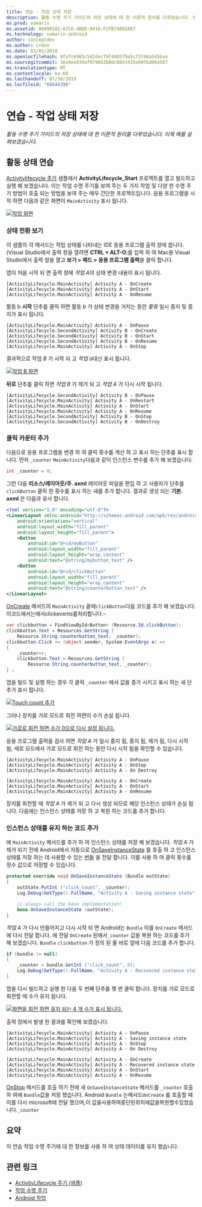 ```yaml
---
title: 연습 - 작업 상태 저장
description: 활동 수명 주기 가이드의 저장 상태에 대 한 이론적 원리를 다루었습니다. 이제 예를 살펴보겠습니다.
ms.prod: xamarin
ms.assetid: A6090101-67C6-4BDD-9416-F2FB74805A87
ms.technology: xamarin-android
author: conceptdev
ms.author: crdun
ms.date: 03/01/2018
ms.openlocfilehash: 9fafc6965c5d2dec79f440579a5cf3746a545bae
ms.sourcegitcommit: 3ea9ee034af9790d2b0dc0893435e997bd06e587
ms.translationtype: MT
ms.contentlocale: ko-KR
ms.lasthandoff: 07/30/2019
ms.locfileid: "68644390"
---
```

# <a name="walkthrough---saving-the-activity-state"></a>연습 - 작업 상태 저장

_활동 수명 주기 가이드의 저장 상태에 대 한 이론적 원리를 다루었습니다. 이제 예를 살펴보겠습니다._

## <a name="activity-state-walkthrough"></a>활동 상태 연습

[Activitylifecycle 주기](https://docs.microsoft.com/samples/xamarin/monodroid-samples/activitylifecycle) 샘플에서 **ActivityLifecycle_Start** 프로젝트를 열고 빌드하고 실행 해 보겠습니다. 이는 작업 수명 주기를 보여 주는 두 가지 작업 및 다양 한 수명 주기 방법이 호출 되는 방법을 보여 주는 매우 간단한 프로젝트입니다. 응용 프로그램을 시작 하면 다음과 같은 화면이 `MainActivity` 표시 됩니다.

[![작업 화면](saving-state-images/01-activity-a-sml.png)](saving-state-images/01-activity-a.png#lightbox)

### <a name="viewing-state-transitions"></a>상태 전환 보기

이 샘플의 각 메서드는 작업 상태를 나타내는 IDE 응용 프로그램 출력 창에 씁니다. (Visual Studio에서 출력 창을 열려면 **CTRL + ALT-O**;를 입력 하 여 Mac용 Visual Studio에서 출력 창을 열고 **보기 > 패드 > 응용 프로그램 출력**을 클릭 합니다.

앱이 처음 시작 되 면 출력 창에 *작업 A*의 상태 변경 내용이 표시 됩니다. 

```shell
[ActivityLifecycle.MainActivity] Activity A - OnCreate
[ActivityLifecycle.MainActivity] Activity A - OnStart
[ActivityLifecycle.MainActivity] Activity A - OnResume
```

활동 b **시작** 단추를 클릭 하면 활동 *b* 가 상태 변경을 거치는 동안 *활동* 일시 중지 및 중지가 표시 됩니다. 

```shell
[ActivityLifecycle.MainActivity] Activity A - OnPause
[ActivityLifecycle.SecondActivity] Activity B - OnCreate
[ActivityLifecycle.SecondActivity] Activity B - OnStart
[ActivityLifecycle.SecondActivity] Activity B - OnResume
[ActivityLifecycle.MainActivity] Activity A - OnStop
```

결과적으로 작업 *B* 가 시작 되 고 *작업 a*대신 표시 됩니다. 

[![작업 B 화면](saving-state-images/02-activity-b-sml.png)](saving-state-images/02-activity-b.png#lightbox)

**뒤로** 단추를 클릭 하면 *작업 B* 가 제거 되 고 *작업 A* 가 다시 시작 됩니다. 

```shell
[ActivityLifecycle.SecondActivity] Activity B - OnPause
[ActivityLifecycle.MainActivity] Activity A - OnRestart
[ActivityLifecycle.MainActivity] Activity A - OnStart
[ActivityLifecycle.MainActivity] Activity A - OnResume
[ActivityLifecycle.SecondActivity] Activity B - OnStop
[ActivityLifecycle.SecondActivity] Activity B - OnDestroy
```
### <a name="adding-a-click-counter"></a>클릭 카운터 추가

다음으로 응용 프로그램을 변경 하 여 클릭 횟수를 계산 하 고 표시 하는 단추를 표시 합니다. 먼저 `_counter` `MainActivity`다음과 같이 인스턴스 변수를 추가 해 보겠습니다.

```csharp
int _counter = 0;
```

그런 다음 **리소스/레이아웃/주. axml** 레이아웃 파일을 편집 하 고 사용자가 단추를 `clickButton` 클릭 한 횟수를 표시 하는 새를 추가 합니다. 결과로 생성 되는 **기본. axml** 은 다음과 유사 합니다. 

```xml
<?xml version="1.0" encoding="utf-8"?>
<LinearLayout xmlns:android="http://schemas.android.com/apk/res/android"
    android:orientation="vertical"
    android:layout_width="fill_parent"
    android:layout_height="fill_parent">
    <Button
        android:id="@+id/myButton"
        android:layout_width="fill_parent"
        android:layout_height="wrap_content"
        android:text="@string/mybutton_text" />
    <Button
        android:id="@+id/clickButton"
        android:layout_width="fill_parent"
        android:layout_height="wrap_content"
        android:text="@string/counterbutton_text" />
</LinearLayout>
```

[OnCreate](xref:Android.App.Activity.OnCreate*) 메서드의 `MainActivity` 끝에`clickButton`다음 코드를 추가 해 보겠습니다. 이코드에서는에서clickevents를처리합니다.&ndash;

```csharp
var clickbutton = FindViewById<Button> (Resource.Id.clickButton);
clickbutton.Text = Resources.GetString (
    Resource.String.counterbutton_text, _counter);
clickbutton.Click += (object sender, System.EventArgs e) =>
{
    _counter++;
    clickbutton.Text = Resources.GetString (
        Resource.String.counterbutton_text, _counter);
} ;
```

앱을 빌드 및 실행 하는 경우 각 클릭 `_counter` 에서 값을 증가 시키고 표시 하는 새 단추가 표시 됩니다.

[![Touch count 추가](saving-state-images/03-touched-sml.png)](saving-state-images/03-touched.png#lightbox)

그러나 장치를 가로 모드로 회전 하면이 수가 손실 됩니다.

[![가로로 회전 하면 수가 0으로 다시 설정 됩니다.](saving-state-images/05-rotate-nosave-sml.png)](saving-state-images/05-rotate-nosave.png#lightbox)

응용 프로그램 출력을 검사 하면 *작업 A* 가 일시 중지 됨, 중지 됨, 제거 됨, 다시 시작 됨, 세로 모드에서 가로 모드로 회전 하는 동안 다시 시작 됨을 확인할 수 있습니다. 

```shell
[ActivityLifecycle.MainActivity] Activity A - OnPause
[ActivityLifecycle.MainActivity] Activity A - OnStop
[ActivityLifecycle.MainActivity] Activity A - On Destroy

[ActivityLifecycle.MainActivity] Activity A - OnCreate
[ActivityLifecycle.MainActivity] Activity A - OnStart
[ActivityLifecycle.MainActivity] Activity A - OnResume
```

장치를 회전할 때 *작업 A* 가 제거 되 고 다시 생성 되므로 해당 인스턴스 상태가 손실 됩니다. 다음에는 인스턴스 상태를 저장 하 고 복원 하는 코드를 추가 합니다.

### <a name="adding-code-to-preserve-instance-state"></a>인스턴스 상태를 유지 하는 코드 추가

에 `MainActivity` 메서드를 추가 하 여 인스턴스 상태를 저장 해 보겠습니다. *작업 A* 가 제거 되기 전에 Android에서 자동으로 [OnSaveInstanceState](xref:Android.App.Activity.OnSaveInstanceState*) 를 호출 하 고 인스턴스 상태를 저장 하는 데 사용할 수 있는 [번들](xref:Android.OS.Bundle) 을 전달 합니다. 이를 사용 하 여 클릭 횟수를 정수 값으로 저장할 수 있습니다.

```csharp
protected override void OnSaveInstanceState (Bundle outState)
{
    outState.PutInt ("click_count", _counter);
    Log.Debug(GetType().FullName, "Activity A - Saving instance state");

    // always call the base implementation!
    base.OnSaveInstanceState (outState);    
}
```

*작업 A* 가 다시 만들어지고 다시 시작 되 면 Android는 `Bundle` 이를 `OnCreate` 메서드에 다시 전달 합니다. 에 전달 `OnCreate` 된에서`_counter` 값을 복원 하는 코드를 추가 해 보겠습니다. `Bundle` `clickbutton` 가 정의 된 줄 바로 앞에 다음 코드를 추가 합니다. 

```csharp
if (bundle != null)
{
    _counter = bundle.GetInt ("click_count", 0);
    Log.Debug(GetType().FullName, "Activity A - Recovered instance state");
}
```

앱을 다시 빌드하고 실행 한 다음 두 번째 단추를 몇 번 클릭 합니다. 장치를 가로 모드로 회전할 때 수가 유지 됩니다.

[![화면을 회전 하면 유지 되는 4 개 수가 표시 됩니다.](saving-state-images/06-rotate-save-sml.png)](saving-state-images/06-rotate-save.png#lightbox)

출력 창에서 발생 한 결과를 확인해 보겠습니다.

```shell
[ActivityLifecycle.MainActivity] Activity A - OnPause
[ActivityLifecycle.MainActivity] Activity A - Saving instance state
[ActivityLifecycle.MainActivity] Activity A - OnStop
[ActivityLifecycle.MainActivity] Activity A - On Destroy

[ActivityLifecycle.MainActivity] Activity A - OnCreate
[ActivityLifecycle.MainActivity] Activity A - Recovered instance state
[ActivityLifecycle.MainActivity] Activity A - OnStart
[ActivityLifecycle.MainActivity] Activity A - OnResume
```

[OnStop](xref:Android.App.Activity.OnStop) 메서드를 호출 하기 전에 새 `OnSaveInstanceState` 메서드를 `_counter` 호출 하 여에 `Bundle`값을 저장 했습니다. Android `Bundle` 는메서드`OnCreate` 를 호출할 때이를 다시 microsoft에 전달 했으며,이 값을사용하여중단된위치에값을복원할수있었습니다.`_counter`

## <a name="summary"></a>요약

이 연습 작업 수명 주기에 대 한 정보를 사용 하 여 상태 데이터를 유지 했습니다.

## <a name="related-links"></a>관련 링크

- [ActivityLifecycle 주기 (샘플)](https://docs.microsoft.com/samples/xamarin/monodroid-samples/activitylifecycle)
- [작업 수명 주기](~/android/app-fundamentals/activity-lifecycle/index.md)
- [Android 작업](xref:Android.App.Activity)

